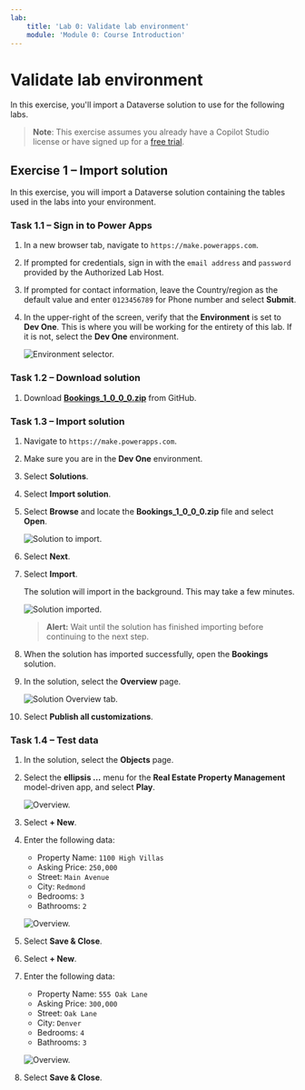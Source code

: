 ```yaml
---
lab:
    title: 'Lab 0: Validate lab environment'
    module: 'Module 0: Course Introduction'
---
```


# Validate lab environment

In this exercise, you'll import a Dataverse solution to use for the following labs.

> **Note**: This exercise assumes you already have a Copilot Studio license or have signed up for a [free trial](https://go.microsoft.com/fwlink/p/?linkid=2252605).

## Exercise 1 – Import solution

In this exercise, you will import a Dataverse solution containing the tables used in the labs into your environment.

### Task 1.1 – Sign in to Power Apps

1. In a new browser tab, navigate to `https://make.powerapps.com`.

1. If prompted for credentials, sign in with the `email address` and `password` provided by the Authorized Lab Host.

1. If prompted for contact information, leave the Country/region as the default value and enter `0123456789` for Phone number and select **Submit**.

1. In the upper-right of the screen, verify that the **Environment** is set to **Dev One**. This is where you will be working for the entirety of this lab. If it is not, select the **Dev One** environment.

    ![Environment selector.](../media/select-dev-one-environment-maker.png)

### Task 1.2 – Download solution

1. Download [**Bookings_1_0_0_0.zip**](../../Allfiles/Bookings_1_0_0_0.zip) from GitHub.

### Task 1.3 – Import solution

1. Navigate to `https://make.powerapps.com`.

1. Make sure you are in the **Dev One** environment.

1. Select **Solutions**.

1. Select **Import solution**.

1. Select **Browse** and locate the **Bookings_1_0_0_0.zip** file and select **Open**.

    ![Solution to import.](../media/solution-to-import.png)

1. Select **Next**.

1. Select **Import**.

    The solution will import in the background. This may take a few minutes.

    ![Solution imported.](../media/solution-imported.png)

    > **Alert:** Wait until the solution has finished importing before continuing to the next step.

1. When the solution has imported successfully, open the **Bookings** solution.

1. In the solution, select the **Overview** page.

    ![Solution Overview tab.](../media/solution-overview.png)

1. Select **Publish all customizations**.

### Task 1.4 – Test data

1. In the solution, select the **Objects** page.

1. Select the **ellipsis …** menu for the **Real Estate Property Management** model-driven app, and select **Play**.

    ![Overview.](../media/play-app.png)

1. Select **+ New**.

1. Enter the following data:

    - Property Name: `1100 High Villas`
    - Asking Price: `250,000`
    - Street: `Main Avenue`
    - City: `Redmond`
    - Bedrooms: `3`
    - Bathrooms: `2`

    ![Overview.](../media/add-record.png)

1. Select **Save & Close**.

1. Select **+ New**.

1. Enter the following data:

    - Property Name: `555 Oak Lane`
    - Asking Price: `300,000`
    - Street: `Oak Lane`
    - City: `Denver`
    - Bedrooms: `4`
    - Bathrooms: `3`

    ![Overview.](../media/add-record.png)

1. Select **Save & Close**.
